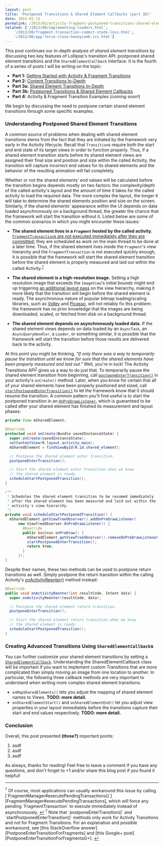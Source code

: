 ```yaml
---
layout: post
title: 'Postponed Transitions & Shared Element Callbacks (part 3b)'
date: 2015-01-13
permalink: /2015/03/activity-fragment-postponed-transitions-shared-element-callbacks-part3b.html
related: ['/2012/08/implementing-loaders.html',
    '/2013/08/fragment-transaction-commit-state-loss.html',
    '/2012/06/app-force-close-honeycomb-ics.html']
---
```


This post continues our in-depth analysis of _shared element transitions_ by discussing two key features of Lollipop's transition API: postponed shared element transitions and the `SharedElementCallback` interface. It is the fourth of a series of posts I will be writing on the topic:

* **Part 1:** [Getting Started with Activity & Fragment Transitions][part1]
* **Part 2:** [Content Transitions In-Depth][part2]
* **Part 3a:** [Shared Element Transitions In-Depth][part3a]
* **Part 3b:** [Postponed Transitions & Shared Element Callbacks][part3b]
* **Part 4:** Activity & Fragment Transition Examples (_coming soon!_)

We begin by discussing the need to postpone certain shared element transitions through some specific examples.

### Understanding Postponed Shared Element Transitions

<!--morestart-->

A common source of problems when dealing with shared element transitions stems from the fact that they are initiated by the framework very early in the Activity lifecycle. Recall that `Transition`s require both the start and end state of its target views in order to function properly. Thus, if a shared element transition starts before its shared element views are assigned their final size and position and size within the called Activity, the transition will capture incorrect end values for its shared elements and the behavior of the resulting animation will fail completely.

Whether or not the shared elements' end values will be calculated before the transition begins depends mostly on two factors: the complexity/depth of the called activity's layout and the amount of time it takes for the called activity to load the required data. The more complex the layout, the longer it will take to determine the shared elements position and size on the screen. Similarly, if the shared elements' appearance within the UI depends on data loaded asynchronously on a background thread, the greater the chance that the framework will start the transition without it. Listed below are some of the common scenarios in which you might encounter these issues:

<!--more-->

* **The shared element lives in a `Fragment` hosted by the called activity.** [`FragmentTransaction`s are not executed immediately after they are committed][FragmentTransaction#commit]; they are scheduled as work on the main thread to be done at a later time. Thus, if the shared element lives inside the `Fragment`'s view hierarchy and the `FragmentTransaction` is not executed quickly enough, it is possible that the framework will start the shared element transition before the shared element is properly measured and laid out within the called Activity.<sup><a href="#footnote?" id="ref?">?</a></sup>

* **The shared element is a high-resolution image.** Setting a high resolution image that exceeds the `ImageView`'s initial bounds might end up triggering [an additional layout pass][ImageViewRequestLayout] on the view hierarchy, making it more likely that the transition will begin before the shared element is ready. The asynchronous nature of popular bitmap loading/scaling libraries, such as [Volley][Volley] and [Picasso][Picasso], will not reliably fix this problem: the framework has no prior knowledge that the images are being downloaded, scaled, or fetched from disk on a background thread.

* **The shared element depends on asynchronously loaded data.** If the shared element views depends on data loaded by an `AsyncTask`, an `AsyncQueryHandler`, a `Loader`, or something similar, it is possible that the framework will start the transition before those results are delivered back to the activity.

At this point you might be thinking, _"If only there was a way to temporarily pause the transition until we know for sure that the shared elements have been properly measured and laid out."_ Well, you're in luck! The Activity Transitions API<sup><a href="#footnote?" id="ref?">?</a></sup> gives us a way to do just that. To temporarily pause the shared element transition from beginning, call [`postponeEnterTransition()`][postponeEnterTransition] in your activity's `onCreate()` method. Later, when you know for certain that all of your shared elements have been properly positioned and sized, call [`startPostponedEnterTransition()`][startPostponedEnterTransition] to let the framework know that it should resume the transition. A common pattern you'll find useful is to start the postponed transition in an [`OnPreDrawListener`][OnPreDrawListener], which is guaranteed to be called after your shared element has finished its measurement and layout phases:

```java
private View mSharedElement;

@Override
protected void onCreate(Bundle savedInstanceState) {
  super.onCreate(savedInstanceState);
  setContentView(R.layout.activity_main);
  mSharedElement = findViewById(R.id.shared_element);

  // Postpone the shared element enter transition.
  postponeEnterTransition();

  // Start the shared element enter transition when we know
  // the shared element is ready.
  scheduleStartPostponedTransition();
}

/**
 * Schedules the shared element transition to be resumed immediately
 * after the shared element has been measured and laid out within the
 * activity's view hierarchy.
 */
private void scheduleStartPostponedTransition() {  
  mSharedElement.getViewTreeObserver().addOnPreDrawListener(
      new ViewTreeObserver.OnPreDrawListener() {
        @Override
        public boolean onPreDraw() {
          mSharedElement.getViewTreeObserver().removeOnPreDrawListener(this);
          startPostponedEnterTransition();
          return true;
        }
      });
}
```

Despite their names, these two methods can be used to postpone return transitions as well. Simply postpone the return transition within the calling Activity's [onActivityReenter()][Activity#onActivityReenter] method instead:

```java
@Override
public void onActivityReenter(int resultCode, Intent data) {
  super.onActivityReenter(resultCode, data);

  // Postpone the shared element return transition.
  postponeEnterTransition();

  // Start the shared element return transition when we know
  // the shared element is ready.
  scheduleStartPostponedTransition();
}
```

### Creating Advanced Transitions Using `SharedElementCallback`s

You can further customize your shared element transitions by setting a [`SharedElementCallback`][SharedElementCallback]. Understanding the SharedElementCallback class will be important if you want to implement custom Transitions that are more complicated than simply moving an image from one location to another. In particular, the following three callback methods are very important to understand when writing more complex shared element transitions:

* `onMapSharedElements()` lets you adjust the mapping of shared element names to Views. **TODO: more detail.**
* `onSharedElementStart()` and `onSharedElementEnd()` let you adjust view properties in your layout immediately before the transitions capture their start and end values respectively. **TODO: more detail.**

### Conclusion

Overall, this post presented **(three?)** important points:

1. asdf
2. asdf
3. asdf

As always, thanks for reading! Feel free to leave a comment if you have any questions, and don't forget to +1 and/or share this blog post if you found it helpful!

<hr class="footnote-divider"/>
<sup id="footnote?">?</sup> Of course, most applications can usually workaround this issue by calling [`FragmentManager#executePendingTransactions()`][FragmentManager#executePendingTransactions], which will force any pending `FragmentTransaction` to execute immediately instead of asynchronously. <a href="#ref?" title="Jump to footnote ?.">&#8617;</a>
<sup id="footnote?">?</sup> Note that `postponeEnterTransition()` and `startPostponedEnterTransition()` methods only work for Activity Transitions and not for Fragment Transitions. For an explanation and possible workaround, see [this StackOverflow answer][PostponeEnterTransitionForFragments] and [this Google+ post][PostponeEnterTransitionForFragmentsG+]. <a href="#ref?" title="Jump to footnote ?.">&#8617;</a>

  [postponeEnterTransition]: https://developer.android.com/reference/android/app/Activity.html#postponeEnterTransition()
  [startPostponedEnterTransition]: https://developer.android.com/reference/android/app/Activity.html#startPostponedEnterTransition()
  [SharedElementCallback]: https://developer.android.com/reference/android/app/SharedElementCallback.html

  [FragmentTransaction#commit]: https://developer.android.com/reference/android/app/FragmentTransaction.html#commit()
  [FragmentManager#executePendingTransactions]: https://developer.android.com/reference/android/app/FragmentManager.html#executePendingTransactions()
  [GooglePlusPostponeEnterTransition]: https://plus.google.com/+AlexLockwood/posts/FJsp1N9XNLS
  [GooglePlusSystemUI]: https://plus.google.com/+AlexLockwood/posts/RPtwZ5nNebb
  [PostponeEnterTransitionForFragments]: http://stackoverflow.com/q/26977303/844882
  [PostponeEnterTransitionForFragmentsG+]: https://plus.google.com/+AlexLockwood/posts/3DxHT42rmmY
  [Activity#onActivityReenter]: https://developer.android.com/reference/android/app/Activity.html#onActivityReenter(int,%20android.content.Intent)
  [OnPreDrawListener]: http://developer.android.com/reference/android/view/ViewTreeObserver.OnPreDrawListener.html

  [ImageViewRequestLayout]: https://github.com/android/platform_frameworks_base/blob/lollipop-release/core/java/android/widget/ImageView.java#L453-L455
  [Volley]: https://android.googlesource.com/platform/frameworks/volley
  [Picasso]: http://square.github.io/picasso/

  [part1]: /2014/12/activity-fragment-transitions-in-android-lollipop-part1.html
  [part2]: /2014/12/activity-fragment-content-transitions-in-depth-part2.html
  [part3a]: /2015/01/activity-fragment-shared-element-transitions-in-depth-part3a.html
  [part3b]: /2015/03/activity-fragment-postponed-transitions-shared-element-callbacks-part3b.html

